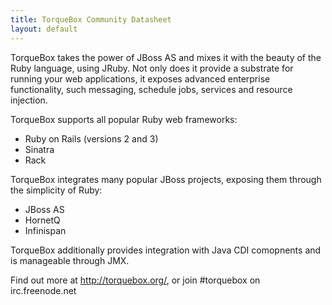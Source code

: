 ```yaml
---
title: TorqueBox Community Datasheet
layout: default
---
```


TorqueBox takes the power of JBoss AS and mixes it with the beauty of the
Ruby language, using JRuby.  Not only does it provide a substrate for
running your web applications, it exposes advanced enterprise functionality,
such messaging, schedule jobs, services and resource injection.

TorqueBox supports all popular Ruby web frameworks:

* Ruby on Rails (versions 2 and 3)
* Sinatra
* Rack

TorqueBox integrates many popular JBoss projects, exposing them
through the simplicity of Ruby:

* JBoss AS 
* HornetQ
* Infinispan

TorqueBox additionally provides integration with Java CDI comopnents
and is manageable through JMX.

Find out more at http://torquebox.org/, or join #torquebox on irc.freenode.net

